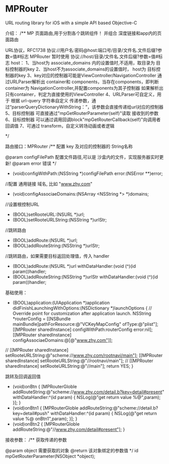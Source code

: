 # MPRouter
URL routing library for iOS with a simple API based Objective-C

介绍：
/**
MP 页面路由,用于分割各个跳转组件！
并组合 深度链接和app内的页面路由

URL协议，RFC1738
协议://用户名:密码@host:端口号/目录/文件名.文件后缀?参数=值#标志
MPRouter 暂时使用 协议://host/目录/文件名.文件后缀?参数=值#标志
host：
1、当host为 associate_domains 内的设置值时,不适用，取目录为 目标控制器的key
2、当host不为associate_domains的设置值时， host为 目标控制器的key
3、key对应的控制器可能是ViewController/NavigationController
通过URLParser解析出 container和 components，当存在components，即判断container为 NavigationController,并配置components为其子控制器
如果解析出只有container，判定为直接使用的ViewController
4、URLParser可自定义，用于 根据 url-query 字符串自定义 传递参数，通过“parserQueryDictionaryWithString：”，该参数会直接传递给url对应的控制器
5、目标控制器 可直接通过"mpGetRouterParameter(self)"读取 接收到的参数
6、目标控制器 可以通过调用回调block"mpGetRouterCallback(self)"向调用者 回调值
7、可通过 transform，自定义转场动画或者逻辑

*/


路由接口：MPRouter
/**
配置 key 及对应的控制器的 String名称

@param configFilePath 配置文件路径,可以是 沙盒内的文件，实现服务器实时更新!
@param error 错误
*/
- (void)configWithPath:(NSString *)configFilePath error:(NSError **)error;

//配置 通用链接 域名, 比如 "www.zhy.com"
- (void)configAssociaeDomains:(NSArray <NSString *> *)domains;

//设置根控制URL
- (BOOL)setRooteURL:(NSURL *)url;
- (BOOL)setRooteURLString:(NSString *)urlStr;

//跳转路由
- (BOOL)addRoute:(NSURL *)url;
- (BOOL)addRouteString:(NSString *)urlStr;

//跳转路由，如果需要目标返回处理值，传入 handler
- (BOOL)addRoute:(NSURL *)url withDataHandler:(void (^)(id param))handler;
- (BOOL)addRouteString:(NSString *)urlStr withDataHandler:(void (^)(id param))handler;

基础使用：
- (BOOL)application:(UIApplication *)application didFinishLaunchingWithOptions:(NSDictionary *)launchOptions {
// Override point for customization after application launch.
NSString *routerConfig = [[NSBundle mainBundle]pathForResource:@"VCKeyMapConfig" ofType:@"plist"];
[[MPRouter sharedInstance] configWithPath:routerConfig error:nil];
[[MPRouter sharedInstance] configAssociaeDomains:@[@"www.zhy.com"]];

//    [[MPRouter sharedInstance] setRooteURLString:@"scheme://www.zhy.com/rootnavi/main"];
[[MPRouter sharedInstance] setRooteURLString:@"//rootnavi/main"];
//    [[MPRouter sharedInstance] setRooteURLString:@"//main"];
return YES;
}


跳转及回调返回值
- (void)onBtn
{
[MPRouterGloble addRouteString:@"scheme://www.zhy.com/detail.b?key=detail#present" withDataHandler:^(id param) {
NSLog(@"get return value %@",param);
}];
}
- (void)onBtn1
{
[MPRouterGloble addRouteString:@"scheme://detail.b?key=detail#push" withDataHandler:^(id param) {
NSLog(@"get return value %@ onBtn1",param);
}];
}
- (void)onBtn2
{
[MPRouterGloble addRouteString:@"//www.zhy.com/detail#present"];
}

接收参数：
/**
获取传递的参数

@param object 需要获取的对象
@return 该对象绑定的参数值
*/
id mpGetRouterParameter(NSObject *object);
